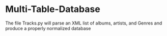 # Multi-Table-Database

The file Tracks.py  will parse an XML list of albums, artists, and Genres and produce a properly normalized database
